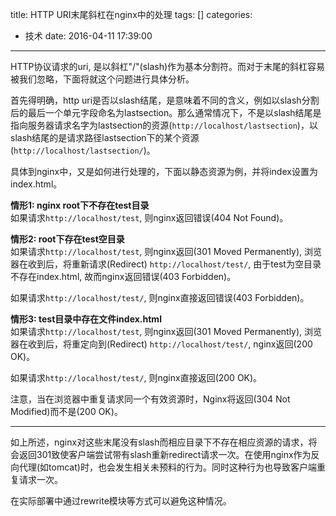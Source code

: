 title: HTTP URI末尾斜杠在nginx中的处理
tags: []
categories:
  - 技术
date: 2016-04-11 17:39:00
---
HTTP协议请求的uri, 是以斜杠"/"(slash)作为基本分割符。而对于末尾的斜杠容易被我们忽略，下面将就这个问题进行具体分析。

首先得明确，http uri是否以slash结尾，是意味着不同的含义，例如以slash分割后的最后一个单元字段命名为lastsection。那么通常情况下，不是以slash结尾是指向服务器请求名字为lastsection的资源(`http://localhost/lastsection`)，以slash结尾的是请求路径lastsection下的某个资源(`http://localhost/lastsection/`)。

具体到nginx中，又是如何进行处理的，下面以静态资源为例，并将index设置为index.html。

<b>情形1: nginx root下不存在test目录</b>  
如果请求`http://localhost/test`, 则nginx返回错误(404 Not Found)。

<b>情形2: root下存在test空目录</b>  
如果请求`http://localhost/test`, 则nginx返回(301 Moved Permanently), 浏览器在收到后，将重新请求(Redirect) `http://localhost/test/`, 由于test为空目录不存在index.html, 故而nginx返回错误(403 Forbidden)。

如果请求`http://localhost/test/`, 则nginx直接返回错误(403 Forbidden)。

<b>情形3: test目录中存在文件index.html</b>  
如果请求`http://localhost/test`, 则nginx返回(301 Moved Permanently), 浏览器在收到后，将重定向到(Redirect) `http://localhost/test/`, nginx返回(200 OK)。

如果请求`http://localhost/test/`, 则nginx直接返回(200 OK)。

注意，当在浏览器中重复请求同一个有效资源时，Nginx将返回(304 Not Modified)而不是(200 OK)。

-------------
如上所述，nginx对这些末尾没有slash而相应目录下不存在相应资源的请求，将会返回301致使客户端尝试带有slash重新redirect请求一次。在使用nginx作为反向代理(如tomcat)时，也会发生相关未预料的行为。同时这种行为也导致客户端重复请求一次。

在实际部署中通过rewrite模块等方式可以避免这种情况。
